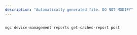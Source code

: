 ```yaml
---
description: "Automatically generated file. DO NOT MODIFY"
---
```


```bash

mgc device-management reports get-cached-report post

```